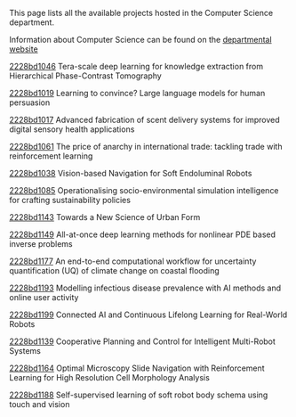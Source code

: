 This page lists all the available projects hosted in the Computer Science department.

Information about Computer Science can be found on the [departmental website](https://www.ucl.ac.uk/computer-science)

[2228bd1046](../projects/2228bd1046.md) Tera-scale deep learning for knowledge extraction from Hierarchical Phase-Contrast Tomography

[2228bd1019](../projects/2228bd1019.md) Learning to convince? Large language models for human persuasion

[2228bd1017](../projects/2228bd1017.md) Advanced fabrication of scent delivery systems for improved digital sensory health applications

[2228bd1061](../projects/2228bd1061.md) The price of anarchy in international trade: tackling trade with reinforcement learning

[2228bd1038](../projects/2228bd1038.md) Vision-based Navigation for Soft Endoluminal Robots

[2228bd1085](../projects/2228bd1085.md) Operationalising socio-environmental simulation intelligence for crafting sustainability policies

[2228bd1143](../projects/2228bd1143.md) Towards a New Science of Urban Form

[2228bd1149](../projects/2228bd1149.md) All-at-once deep learning methods for nonlinear PDE based inverse problems

[2228bd1177](../projects/2228bd1177.md) An end-to-end computational workflow for uncertainty quantification (UQ) of climate change on coastal flooding

[2228bd1193](../projects/2228bd1193.md) Modelling infectious disease prevalence with AI methods and online user activity

[2228bd1199](../projects/2228bd1199.md) Connected AI and Continuous Lifelong Learning for Real-World Robots

[2228bd1139](../projects/2228bd1139.md) Cooperative Planning and Control for Intelligent Multi-Robot Systems

[2228bd1164](../projects/2228bd1164.md) Optimal Microscopy Slide Navigation with Reinforcement Learning for High Resolution Cell Morphology Analysis

[2228bd1188](../projects/2228bd1188.md) Self-supervised learning of soft robot body schema using touch and vision